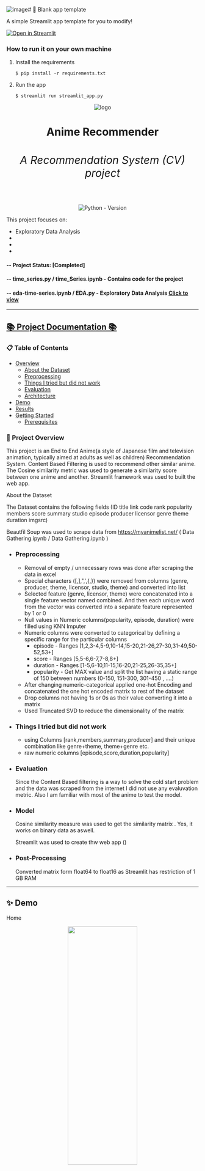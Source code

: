 ![image](https://github.com/user-attachments/assets/97c8addc-ef0f-4c7c-8ffb-9b80bf44008d)# 🎈 Blank app template

A simple Streamlit app template for you to modify!

[![Open in Streamlit](https://static.streamlit.io/badges/streamlit_badge_black_white.svg)](https://blank-app-template.streamlit.app/)

### How to run it on your own machine

1. Install the requirements

   ```
   $ pip install -r requirements.txt
   ```

2. Run the app

   ```
   $ streamlit run streamlit_app.py
   ```



<div align="center">

![logo](https://github.com/ShailadhShinde/RecommendationSystems/blob/main/assets/header.png)  
<h1 align="center"><strong>Anime Recommender<h6 align="center">A Recommendation System (CV) project</h6></strong></h1>

![Python - Version](https://img.shields.io/badge/PYTHON-3.9+-blue?style=for-the-badge&logo=python&logoColor=white)

</div>




This project focuses on:

- Exploratory Data Analysis
- 
-
-

#### -- Project Status: [Completed]

#### -- time_series.py / time_Series.ipynb - Contains code for the project

#### -- eda-time-series.ipynb / EDA.py - Exploratory Data Analysis [Click to view](https://www.kaggle.com/code/shailadh/eda-time-series?scriptVersionId=190759981)

----

## [📚 Project Documentation 📚](http://smp.readthedocs.io/)

### 📋 Table of Contents
- [Overview](#overview)
  - [About the Dataset](#atd)
  - [Preprocessing](#pp)
  - [Things I tried but did not work](#TT)
  - [Evaluation](#eval)
  - [Architecture](#arch)
- [Demo](#demo)
- [Results](#results)
- [Getting Started](#gs)
  - [Prerequisites](#pr)


###  📌 Project Overview  <a name="overview"></a>

This project is an End to End Anime(a style of Japanese film and television animation, typically aimed at adults as well as children) Recommendation System.
Content Based Filtering is used to recommend other similar anime. The Cosine similarity metric was used to generate a similarity score between one anime and another.
Streamlit framework was used to built the web app.

About the Dataset

The Dataset contains the following fields (ID title	link	code	rank	popularity	members	score	summary	studio	episode	producer	licensor	genre	theme	duration	imgsrc)

Beautfil Soup was used to scrape data from https://myanimelist.net/ ( Data Gathering.ipynb / Data Gathering.ipynb )


- ### Preprocessing  <a name="pp"></a>
   - Removal of empty / unnecessary rows was done after scraping the data in excel
   - Special characters ([,],",',{,}) were removed from columns (genre, producer, theme, licensor, studio, theme) and converted into list
   - Selected feature (genre, licensor, theme) were concatenated into a single feature vector named combined. And then each unique word from the vector was converted into a separate feature represented by 1 or 0
   - Null values in Numeric columns(popularity, episode, duration) were filled using KNN Imputer
   - Numeric columns were converted to categorical by defining a specific range for the particular columns
      - episode - Ranges [1,2,3-4,5-9,10-14,15-20,21-26,27-30,31-49,50-52,53+]
      - score - Ranges [5,5-6,6-7,7-8,8+]
      - duration - Ranges [1-5,6-10,11-15,16-20,21-25,26-35,35+]
      - popularity - Get MAX value and split the list having a static range of 150 between numbers (0-150, 151-300, 301-450 , ....)
   - After changing numeric-categorical applied one-hot Encoding and concatenated the one hot encoded matrix to rest of the dataset
   - Drop columns not having 1s or 0s as their value converting it into a matrix
   - Used Truncated SVD to reduce the dimensionality of the matrix

- ### Things I tried but did not work  <a name="TT"></a>

  - using Columns [rank,members,summary,producer] and their unique combination like genre+theme, theme+genre etc.
  - raw numeric columns [episode,score,duration,popularity]

  
- ### Evaluation  <a name="eval"></a>

   Since the Content Based filtering is a way to solve the cold start problem and the data was scraped from the internet I did not use any evaluvation metric.
  Also I am familiar with most of the anime to test the model.  

- ### Model <a name="arch"></a>

   Cosine similarity measure was used to get the similarity matrix . Yes, it works on binary data as aswell.

  Streamlit was used to create thw web app ()

- ### Post-Processing

  Converted matrix form float64 to float16 as Streamlit has restriction of 1 GB RAM 
  
   
----

## ✨ Demo <a name="demo"></a>

Home
   <p align="center">
  <img width="60%" height ="40%"  src="https://github.com/ShailadhShinde/RecommendationSystems/blob/main/assets/home.JPG">
 </p>

 Romance Anime
   <p align="center">
  <img width="60%" height ="300"  src="https://github.com/ShailadhShinde/RecommendationSystems/blob/main/assets/romance.JPG">
 </p>

 Crime Anime
   <p align="center">
  <img width="60%" height ="400"  src="https://github.com/ShailadhShinde/RecommendationSystems/blob/main/assets/crime.JPG">
 </p>

 Isekai Anime
   <p align="center">
  <img width="60%" height ="400"  src="https://github.com/ShailadhShinde/RecommendationSystems/blob/main/assets/isekai.JPG">
 </p>
 

----
## 💫 Results <a name="results"></a>

  The top score of the competiton was 0.08227 usign 100s of models.
  
  Got a score of 0.15943 using only a single model 😄
  
   <p align="center">
  <img width="60%" src="https://github.com/ShailadhShinde/CNN/blob/main/assets/score.jpg">
 </p>

  
---

## 🚀 Getting Started <a name="gs"></a>

### ✅ Prerequisites <a name="pr"></a>
 
 - <b>Dataset prerequisite for training</b>:
 
 Before starting to train a model, make sure to download the dataset from <a href="https://www.kaggle.com/competitions/store-sales-time-series-forecasting/data" target="_blank">here </a> or add it to your notebook
 ### 🐳 Setting up and Running the project

 Just download/copy the files `iceberg.py / iceberg.ipynb ` and `EDA.ipynb / EDA.py ` and run them

  
